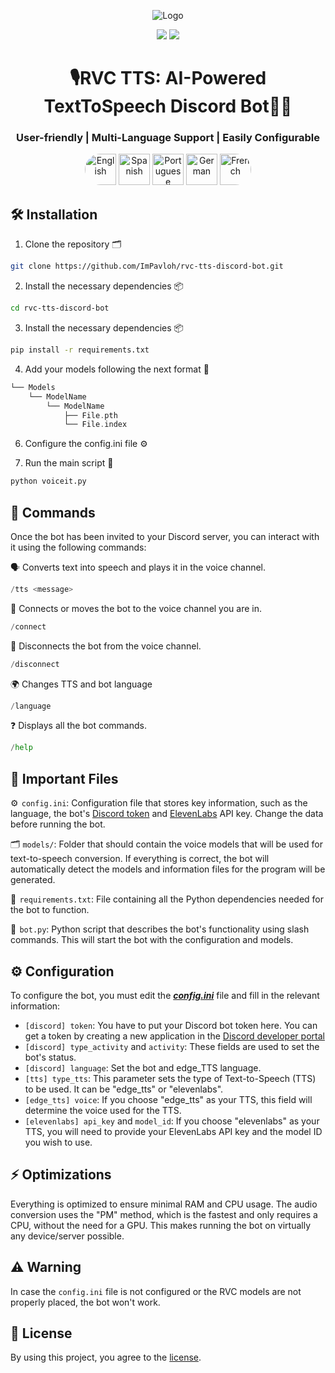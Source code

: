 <div align="center">
  
![Logo](https://support.discord.com/hc/article_attachments/115002567312/Robot.gif)
  
<a href="https://github.com/ImPavloh/cpu-rvc-tts-discord-bot" target="_blank"><img src="https://img.shields.io/github/license/impavloh/cpu-rvc-tts-discord-bot?style=for-the-badge&logo=github&logoColor=white"></a>
<a href="https://twitter.com/ImPavloh" target="_blank"><img src="https://img.shields.io/badge/Pavloh-%231DA1F2.svg?style=for-the-badge&logo=twitter&logoColor=white"></a>

<h1>🎙️RVC TTS: AI-Powered TextToSpeech Discord Bot🤖💬</h1>
<h3>User-friendly  |  Multi-Language Support  |  Easily Configurable</h3>
<a href="README.md"><img alt="English" src="https://unpkg.com/language-icons/icons/en.svg" width="50px" style="border-top-left-radius: 25px; border-bottom-left-radius: 25px;"></a>
<a href="README_es.md"><img alt="Spanish" src="https://unpkg.com/language-icons/icons/es.svg" width="50px"></a>
<a href="README_pt.md"><img alt="Portuguese" src="https://unpkg.com/language-icons/icons/pt.svg" width="50px"></a>
<a href="README_de.md"><img alt="German" src="https://unpkg.com/language-icons/icons/de.svg" width="50px"></a>
<a href="README_fr.md"><img alt="French" src="https://unpkg.com/language-icons/icons/fr.svg" width="50px" style="border-top-right-radius: 25px; border-bottom-right-radius: 25px;"></a>
</div>

## 🛠️ Installation

1. Clone the repository 🗂️ 
```bash
git clone https://github.com/ImPavloh/rvc-tts-discord-bot.git
```

2. Install the necessary dependencies 📦
```bash
cd rvc-tts-discord-bot
```

3. Install the necessary dependencies 📦
```bash
pip install -r requirements.txt
```

4. Add your models following the next format 📂
```Swift
└── Models
    └── ModelName
        └── ModelName
            ├── File.pth
            └── File.index
```

6. Configure the config.ini file ⚙️

7. Run the main script 🚀
```bash
python voiceit.py
```

## 📝 Commands 

Once the bot has been invited to your Discord server, you can interact with it using the following commands:

🗣️ Converts text into speech and plays it in the voice channel.
```python
/tts <message>
```

🔗 Connects or moves the bot to the voice channel you are in.
```python
/connect
```

🔌 Disconnects the bot from the voice channel.
```python
/disconnect
```

🌍 Changes TTS and bot language
```python
/language
```

❓ Displays all the bot commands.
```python
/help
```

## 📄 Important Files

⚙️  `config.ini`: Configuration file that stores key information, such as the language, the bot's [Discord token](https://discord.com/developers/applications) and [ElevenLabs](https://elevenlabs.io) API key. Change the data before running the bot.

🗂️  `models/`: Folder that should contain the voice models that will be used for text-to-speech conversion. If everything is correct, the bot will automatically detect the models and information files for the program will be generated.

📑  `requirements.txt`: File containing all the Python dependencies needed for the bot to function.

🤖  `bot.py`: Python script that describes the bot's functionality using slash commands. This will start the bot with the configuration and models.

## ⚙️ Configuration

To configure the bot, you must edit the ***[config.ini](https://github.com/ImPavloh/cpu-rvc-tts-discord-bot/blob/main/config.ini)*** file and fill in the relevant information:

- `[discord] token`: You have to put your Discord bot token here. You can get a token by creating a new application in the [Discord developer portal](https://discord.com/developers/applications)
- `[discord] type_activity` and `activity`: These fields are used to set the bot's status.
- `[discord] language`: Set the bot and edge_TTS language.
- `[tts] type_tts`: This parameter sets the type of Text-to-Speech (TTS) to be used. It can be "edge_tts" or "elevenlabs".
- `[edge_tts] voice`: If you choose "edge_tts" as your TTS, this field will determine the voice used for the TTS.
- `[elevenlabs] api_key` and `model_id`: If you choose "elevenlabs" as your TTS, you will need to provide your ElevenLabs API key and the model ID you wish to use.

## ⚡ Optimizations

Everything is optimized to ensure minimal RAM and CPU usage. The audio conversion uses the "PM" method, which is the fastest and only requires a CPU, without the need for a GPU. This makes running the bot on virtually any device/server possible.

## ⚠️ Warning

In case the `config.ini` file is not configured or the RVC models are not properly placed, the bot won't work.

## 📝 License

By using this project, you agree to the [license](https://github.com/ImPavloh/rvc-tts-discord-bot/blob/main/LICENSE).
